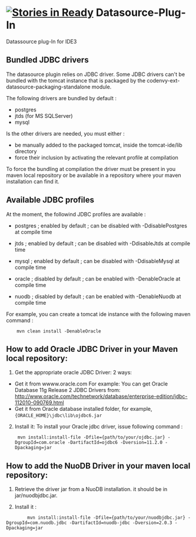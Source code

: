 [![Stories in Ready](https://badge.waffle.io/codenvy/plugin-datasource.png?label=ready&title=Ready)](https://waffle.io/codenvy/plugin-datasource)
Datasource-Plug-In
==================

Datassource plug-In for IDE3

Bundled JDBC drivers
--------------------

The datasource plugin relies on JDBC driver.
Some JDBC drivers can't be bundled with the tomcat instance that is packaged by the codenvy-ext-datasource-packaging-standalone
module.

The following drivers are bundled by default :

- postgres
- jtds (for MS SQLServer)
- mysql

Is the other drivers are needed, you must either :

- be manually added to the packaged tomcat, inside the tomcat-ide/lib directory
- force their inclusion by activating the relevant profile at compilation

To force the bundling at compilation the driver must be present in you maven local repository or be available in a
repository where your maven installation can find it.

Available JDBC profiles
-----------------------

At the moment, the followind JDBC profiles are available :

- postgres ; enabled by default ; can be disabled with -DdisablePostgres at compile time
- jtds ; enabled by default ; can be disabled with -DdisableJtds at compile time
- mysql ; enabled by default ; can be disabled with -DdisableMysql at compile time

- oracle ; disabled by default ; can be enabled with -DenableOracle at compile time
- nuodb ; disabled by default ; can be enabled with -DenableNuodb at compile time

For example, you can create a tomcat ide instance with the following maven command :

```
    mvn clean install -DenableOracle
```

How to add Oracle JDBC Driver in your Maven local repository:
-------------------------------------------------------------

1. Get the appropriate oracle JDBC Driver: 2 ways:
  - Get it from wwww.oracle.com
    For example: You can get Oracle Database 11g Release 2 JDBC Drivers from:
http://www.oracle.com/technetwork/database/enterprise-edition/jdbc-112010-090769.html
  - Get it from Oracle database installed folder, for example, `{ORACLE_HOME}\jdbc\lib\ojdbc6.jar`


2. Install it:
To install your Oracle jdbc driver, issue following command :


        mvn install:install-file -Dfile={path/to/your/ojdbc.jar} -DgroupId=com.oracle -DartifactId=ojdbc6 -Dversion=11.2.0 -Dpackaging=jar

 
 
How to add the NuoDB Driver in your maven local repository:
----------------------------------------------------------

1. Retrieve the driver jar from a NuoDB installation. it should be in jar/nuodbjdbc.jar.

2. Install it :

```
        mvn install:install-file -Dfile={path/to/your/nuodbjdbc.jar} -DgroupId=com.nuodb.jdbc -DartifactId=nuodb-jdbc -Dversion=2.0.3 -Dpackaging=jar
```